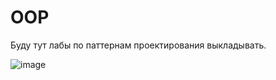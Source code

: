 # OOP
Буду тут лабы по паттернам проектирования выкладывать.

![image](https://user-images.githubusercontent.com/85644131/225871769-75b0cef1-493c-472a-9f03-610dd72182f1.png)
